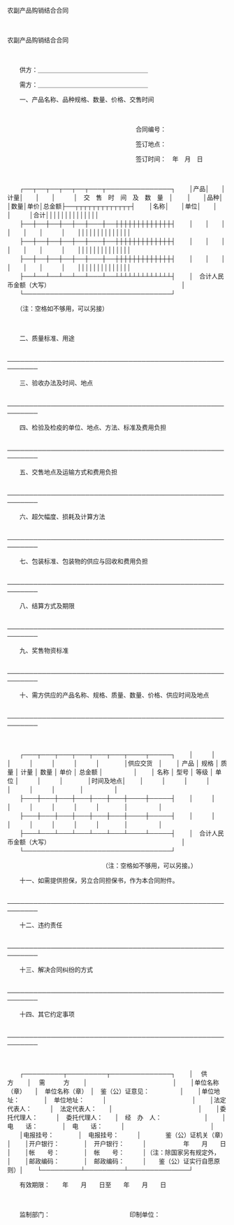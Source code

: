 



农副产品购销结合合同



 

　　


 农副产品购销结合合同

　　

　　供方：＿＿＿＿＿＿＿＿＿＿＿＿＿＿＿＿＿＿

　　需方：＿＿＿＿＿＿＿＿＿＿＿＿＿＿＿＿＿＿

　　一、产品名称、品种规格、数量、价格、交售时间

　　　　　　　　　　　　　　　　　　　　　

　　　　　　　　　　　　　　　　　　　　　合同编号：

　　　　　　　　　　　　　　　　　　　　　签订地点：

　　　　　　　　　　　　　　　　　　　　　签订时间：　年　月　日

　　


　　┌──┬──┬──┬──┬──┬───┬───────────────┐
　　│产品│　　│计量│　　│　　│　　　│　交　售　时　间　及　数　量　│
　　│　　│品种│　　│数量│单价│总金额├──┬┬┬┬┬┬┬┬┬┬┬┬┬┤
　　│名称│　　│单位│　　│　　│　　　│合计││││││││││││││
　　├──┼──┼──┼──┼──┼───┼──┼┼┼┼┼┼┼┼┼┼┼┼┼┤
　　│　　│　　│　　│　　│　　│　　　│　　││││││││││││││
　　├──┼──┼──┼──┼──┼───┼──┼┼┼┼┼┼┼┼┼┼┼┼┼┤
　　│　　│　　│　　│　　│　　│　　　│　　││││││││││││││
　　├──┼──┼──┼──┼──┼───┼──┼┼┼┼┼┼┼┼┼┼┼┼┼┤
　　│　　│　　│　　│　　│　　│　　　│　　││││││││││││││
　　├──┴──┴──┴──┴──┴───┴──┴┴┴┴┴┴┴┴┴┴┴┴┴┤
　　│　合计人民币金额（大写）　　　　　　　　　　　　　　　　　　　　　　│
　　└──────────────────────────────────┘
　　


　　（注：空格如不够用，可以另接）

　　

　　二、质量标准、用途

　　─────────────────────────────────────────────────────────

　　三、验收办法及时间、地点

　　─────────────────────────────────────────────────────────

　　四、检验及检疫的单位、地点、方法、标准及费用负担

　　─────────────────────────────────────────────────────────

　　五、交售地点及运输方式和费用负担

　　─────────────────────────────────────────────────────────

　　六、超欠幅度、损耗及计算方法

　　─────────────────────────────────────────────────────────

　　七、包装标准、包装物的供应与回收和费用负担

　　─────────────────────────────────────────────────────────

　　八、结算方式及期限

　　─────────────────────────────────────────────────────────

　　九、奖售物资标准　　　　　　

　　─────────────────────────────────────────────────────────

　　十、需方供应的产品名称、规格、质量、数量、价格、供应时间及地点　

　　─────────────────────────────────────────────────────────

　　


　　┌───┬───┬───┬───┬───┬───┬────┬─────┐
　　│　　　│　　　│　　　│　　　│　　　│　　　│　　　　│供应交货　│
　　│ 产品 │ 规格 │ 质量 │ 计量 │ 数量 │ 单价 │ 总金额 │　　　　　│
　　│ 名称 │ 型号 │ 等级 │ 单位 │　　　│　　　│　　　　│时间及地点│
　　│　　　│　　　│　　　│　　　│　　　│　　　│　　　　│　　　　　│
　　├───┼───┼───┼───┼───┼───┼────┼─────┤
　　│　　　│　　　│　　　│　　　│　　　│　　　│　　　　│　　　　　│
　　├───┼───┼───┼───┼───┼───┼────┼─────┤
　　│　　　│　　　│　　　│　　　│　　　│　　　│　　　　│　　　　　│
　　├───┴───┴───┴───┴───┴───┴────┴─────┤
　　│　合计人民币金额（大写）　　　　　　　　　　　　　　　　　　　　　　│
　　└──────────────────────────────────┘
　　


　　　　　　　　　　　　　　　　（注：空格如不够用，可以另接。）

　　十一、如需提供担保，另立合同担保书，作为本合同附件。

　　─────────────────────────────────────────────────────────

　　十二、违约责任　　　　　　

　　─────────────────────────────────────────────────────────

　　十三、解决合同纠纷的方式

　　─────────────────────────────────────────────────────────

　　十四、其它约定事项

　　─────────────────────────────────────────────────────────

　　


　　┌─────────┬─────────┬──────────────┐
　　│　 供　　　方　　 │　 需　　　方　　 │　　　　　　　　　　　　　　│
　　│单位名称（章）　　│　单位名称（章）　│　鉴（公）证意见：　　　　　│
　　│单位地址：　　　　│　单位地址：　　　│　　　　　　　　　　　　　　│
　　│法定代表人：　　　│　法定代表人：　　│　　　　　　　　　　　　　　│
　　│委托代理人：　　　│　委托代理人：　　│　经　办　人：　　　　　　　│
　　│电　　话：　　　　│　电　　话：　　　│　　　　　　　　　　　　　　│
　　│电报挂号：　　　　│　电报挂号：　　　│　　　　鉴（公）证机关（章）│
　　│开户银行：　　　　│　开户银行：　　　│　　　　　　年　　月　　日　│
　　│帐　　号：　　　　│　帐　　号：　　　│（注：除国家另有规定外，　　│
　　│邮政编码：　　　　│　邮政编码：　　　│　　鉴（公）证实行自愿原则）│
　　└─────────┴─────────┴──────────────┘
　　


　　有效期限：　　年　　月　　日至　　年　　月　　日

　　

　　监制部门：　　　　　　　　　　　　　印制单位：

　　